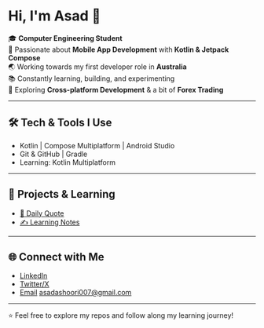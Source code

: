 # Hi, I'm Asad 👋  

🎓 **Computer Engineering Student**  
📱 Passionate about **Mobile App Development** with **Kotlin & Jetpack Compose**  
🌏 Working towards my first developer role in **Australia**  
📚 Constantly learning, building, and experimenting  
🔗 Exploring **Cross-platform Development** & a bit of **Forex Trading**  

---

## 🛠 Tech & Tools I Use
- Kotlin | Compose Multiplatform | Android Studio  
- Git & GitHub | Gradle  
- Learning: Kotlin Multiplatform  

---

## 🚀 Projects & Learning
- [📱 Daily Quote ](https://github.com/Joker7049/DailyQuoteSaver) 
- [✍️ Learning Notes](https://github.com/Joker7049/Dev-Journey) 

---

## 🌐 Connect with Me
- [LinkedIn](#) 
- [Twitter/X](#) 
- [Email](#) asadashoori007@gmail.com  

---

⭐️ Feel free to explore my repos and follow along my learning journey!
